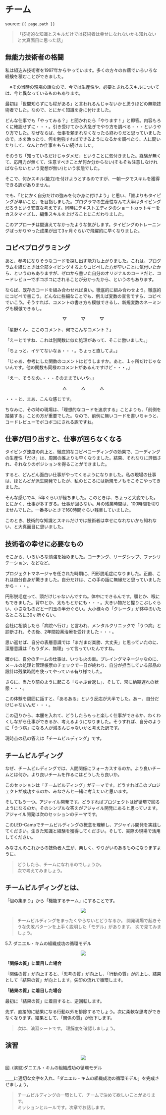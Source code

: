 # チーム
source: `{{ page.path }}`

> 「技術的な知識とスキルだけでは技術者は幸せになれないかも知れない  
> と大真面目に思った話」


## 無能力技術者の格闘
私は組込み技術者を1997年からやっています。多くの方々のお蔭でいろいろな経験を積むことができました。

　※その当時の現場の話なので、今では生産性や、必要とされるスキルについては、今と異なっているものもあります。

最初は「世間知らずにも程がある」と言われるんじゃないかと思うほどの無能技術者でした。なので、とにかく知識を身に付けました。

どんな仕事でも「やってみる？」と聞かれたら「やります！」と即答。内容もろくに確認せずに・・・。引き受けてから大急ぎでやり方を調べる・・・というやり方でした。なぜならば、仕事を頼まれなくなったら終わりだと思っていましたので。本を漁ったり、何を勉強すればできるようになるかを調べたり、人に聞いたりして、なんとか仕事をもらい続けました。

そのうち「知っているだけじゃダメだ」ということに気付きました。経験が無くて、応用力が無くて、注意すべきことが何か分からない(そもそも注意しなければならないという発想が無い)という状態でした。

そこで、何かスキル(能力)を付けようとするのですが、一朝一夕でスキルを獲得できる訳がありません。

でも、「とにかく自分だけの強みを何か身に付けよう」と思い、「誰よりもタイピングが早いこと」を目指しました。プログラマの生産性なんて大半はタイピングだろうという安直な考えです。同時にテキストエディタのショートカットキーをカスタマイズし、編集スキルを上げることにこだわりました。

このアプローチは間違えてなかったような気がします。タイピングのトレーニングばっかりやった成果が出て3ヶ月ぐらいで飛躍的に早くなりました。



## コピペプログラミング
あと、参考になりそうなコードを探し出す能力も上がりました。これは、プログラムを組むときは全部タイピングするよりコピペした方が早いことに気付いたから、というのもありますが、ゼロから書いた自分のオリジナルのコードだと、コードレビューでボコボコにされることが分かったから、というのもあります。

ならば、既存のコードを組み合わせれば良い。徹底的に組み合わせよう。徹底的にコピペで書こう。どんなに些細なことでも、例えば変数の宣言ですら、コピペでいこう。そうすれば、コメントの書き方も模倣できるし、新規変数のネーミングも模倣できるし。

<center>▽　　　 ▽　　　 ▽</center>

「星野くん、ここのコメント、何でこんなコメント？」

「えーとですね、これは別関数に似た処理があって、そこに倣いました。」

「ちょっと、イケてないなぁ・・・。ちょっと直してよ。」

「じゃあ、参考にした関数のコメントはどうしますか。あと、１ヶ所だけじゃないんです。他の関数も同様のコメントがあるんですけど・・・。」

「えー、そうなの。・・・そのままでいいや。」

<center>△　　　 △　　　 △</center>

・・・と、まあ、こんな感じです。

ちなみに、その時の現場は、「理想的なコードを追求する」ことよりも、「前例を踏襲する」ことの方が重要でした。なので、前例に無いコードを書いちゃうと、コードレビューでボコボコにされる訳ですね。



## 仕事が回り出すと、仕事が回らなくなる
タイピング速度の向上と、徹底的なコピペコーディングの効果で、コーディングの生産性「だけ」は、周囲の誰よりも早くなりました。結果、それなりに評価され、それなりのポジションを得ることができました。

すると、どんどん面白い仕事がやってくるようになりました。私の現場の仕事は、ほとんどが派生開発でしたが、私のところには新規モノもそこそこやってきました。

そんな感じで4、5年ぐらいが経ちました。このときは、ちょっと大変でした。とにかく、仕事が多すぎる。仕事が回らない。月の残業時間は、100時間を切りませんでした。一番多いときで160時間ぐらい残業していました。

このとき、技術的な知識とスキルだけでは技術者は幸せになれないかも知れない、と大真面目に思いました。


## 技術者の幸せに必要なもの
そこから、いろいろな勉強を始めました。コーチング、リーダシップ、ファシリテーション、などなど。

プロジェクトマネージャを任された時期に、円形脱毛症になりました。正直、これは自分自身が驚きました。自分だけは、この手の話に無縁だと思っていましたから・・・。

円形脱毛症って、頭だけじゃないんですね。体中にできるんです。顎とか、喉にもできました。背中とか、太ももとかにも・・・。大きい物だと握りこぶしぐらい、小さなものだと一円玉の半分ぐらい。大小様々の「クレータ」が体中のいたるところに30ヶ所ぐらい。

会社に相談したら「病院へ行け」と言われ、メンタルクリニックで「うつ病」と診断され、その後、2年間投薬治療を受けました・・・。

思い返せば、自分の表層意識では「まだまだ楽勝、大丈夫」と思っていたのに、深層意識は「もうダメ、無理」って言っていたんですね。

確かに、自分のチームの仕事は、いつも火の車。プレイングマネージャなのに、メールの処理と管理帳票のチェックで一日が終わり、自分が担当している部品の設計は残業時間を使ってやっている有り様でした。

さらに、当たり前のように起こる「ちゃぶ台返し」、そして、常に納期遅れの状態・・・。

この体験を周囲に話すと、「あるある」という反応が大半でした。あー、自分だけじゃないんだ・・・。

この辺りから、本腰を入れて、どうしたらもっと楽しく仕事ができるか、わくわくしながら仕事ができるか、考えるようになりました。そうすれば、自分のように「うつ病」になる人が減るんじゃないかと考えた訳です。

現時点の私の答えは「チームビルディング」です。


## チームビルディング
なぜ、チームビルディングでは、人間関係にフォーカスするのか。より良いチームとは何か。より良いチームを作るにはどうしたら良いか。

このセッションは「チームビルディング」がテーマです。どうすればこのプロジェクトが成功するのか、みなさんと一緒に考えたいと思います。

そしてもう一つ。アジャイル開発です。どうすればプロジェクトは好循環で回るようになるのか。そのシンプルな答えがアジャイル開発にあると思っています。アジャイル開発は次のセッションのテーマです。

このLED-Campでチームビルディングの概念を理解し、アジャイル開発を実践してください。生きた知識と経験を獲得してください。そして、実際の現場で活用してください。

みなさんのこれからの技術者人生が、楽しく、やりがいのあるものになりますように。


> どうしたら、チームになれるのでしょうか。  
> 次で考えてみましょう。

## チームビルディングとは、
「個の集まり」から「機能するチーム」にすることです。

<center>
<img src="img/02.png">
</center>


> チームビルディングをまったくやらないとどうなるか。
> 開発現場で起きそうな失敗パターンを上手く説明した「モデル」があります。
> 次で見てみましょう。


5.7. ダニエル・キムの組織成功の循環モデル

<center>
<img src="img/03.png">
</center>

**「関係の質」に着目した場合**

「関係の質」が向上すると、「思考の質」が向上し、「行動の質」が向上し、結果として「結果の質」が向上します。矢印の流れで循環します。

**「結果の質」に着目した場合**

最初に「結果の質」に着目すると、逆回転します。

先ず、直接的に結果になる行動以外を排除するでしょう。次に柔軟な思考ができなくなります。結果として、「関係の質」が低下します。

> 次は、演習シートです。
> 理解度を確認しましょう。


## 演習

<center>
<img src="img/04.png">
</center>

図. (演習)ダニエル・キムの組織成功の循環モデル

＿＿に適切な文字を入れ、「ダニエル・キムの組織成功の循環モデル」を完成させましょう。


> チームビルディングの一環として、チームで決めて欲しいことがあります。  
> ミッションとルールです。次章でお話します。